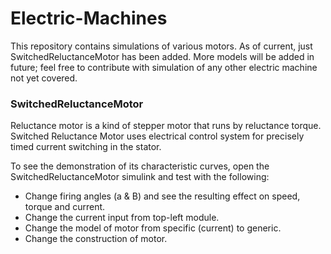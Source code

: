 # Electric-Machines
This repository contains simulations of various motors. As of current, just SwitchedReluctanceMotor has been added. More models will be added in future; feel free to contribute with simulation of any other electric machine not yet covered.

### SwitchedReluctanceMotor

Reluctance motor is a kind of stepper motor that runs by reluctance torque. Switched Reluctance Motor uses electrical control system for precisely timed current switching in the stator.

To see the demonstration of its characteristic curves, open the SwitchedReluctanceMotor simulink and test with the following:

  - Change firing angles (a & B) and see the resulting effect on speed, torque and current.
  - Change the current input from top-left module.
  - Change the model of motor from specific (current) to generic.
  - Change the construction of motor.
